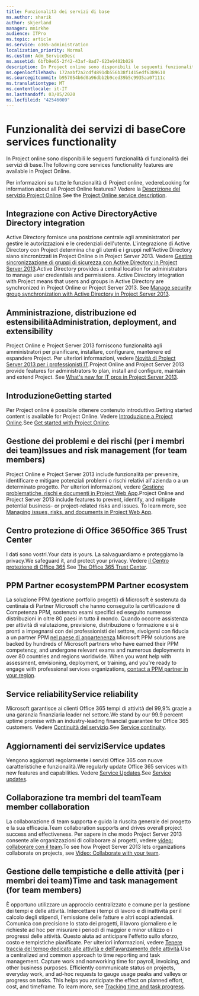 ```yaml
---
title: Funzionalità dei servizi di base
ms.author: sharik
author: skjerland
manager: mnirkhe
audience: ITPro
ms.topic: article
ms.service: o365-administration
localization_priority: Normal
ms.custom: Adm_ServiceDesc
ms.assetid: 6bfb9e65-2f42-43af-8ad7-623e9402b029
description: In Project online sono disponibili le seguenti funzionalità di funzionalità dei servizi di base.
ms.openlocfilehash: 172aabf2a2cdf4891db556b38f1415edf6389610
ms.sourcegitcommit: b957054b6d0a96dbb2b9ced39b5c9935aa07111c
ms.translationtype: MT
ms.contentlocale: it-IT
ms.lasthandoff: 03/05/2020
ms.locfileid: "42546009"
---
```

# <a name="core-services-functionality"></a><span data-ttu-id="b0f4b-103">Funzionalità dei servizi di base</span><span class="sxs-lookup"><span data-stu-id="b0f4b-103">Core services functionality</span></span>

<span data-ttu-id="b0f4b-104">In Project online sono disponibili le seguenti funzionalità di funzionalità dei servizi di base.</span><span class="sxs-lookup"><span data-stu-id="b0f4b-104">The following core services functionality features are available in Project Online.</span></span>
  
<span data-ttu-id="b0f4b-105">Per informazioni su tutte le funzionalità di Project online, vedere</span><span class="sxs-lookup"><span data-stu-id="b0f4b-105">Looking for information about all Project Online features?</span></span> <span data-ttu-id="b0f4b-106">Vedere la [Descrizione del servizio Project Online](project-online-service-description.md).</span><span class="sxs-lookup"><span data-stu-id="b0f4b-106">See the [Project Online service description](project-online-service-description.md).</span></span>
  
## <a name="active-directory-integration"></a><span data-ttu-id="b0f4b-107">Integrazione con Active Directory</span><span class="sxs-lookup"><span data-stu-id="b0f4b-107">Active Directory integration</span></span>

<span data-ttu-id="b0f4b-p102">Active Directory fornisce una posizione centrale agli amministratori per gestire le autorizzazioni e le credenziali dell'utente. L'integrazione di Active Directory con Project determina che gli utenti e i gruppi nell'Active Directory siano sincronizzati in Project Online o in Project Server 2013. Vedere [Gestire sincronizzazione di gruppi di sicurezza con Active Directory in Project Server 2013](https://go.microsoft.com/fwlink/p/?LinkId=402631).</span><span class="sxs-lookup"><span data-stu-id="b0f4b-p102">Active Directory provides a central location for administrators to manage user credentials and permissions. Active Directory integration with Project means that users and groups in Active Directory are synchronized in Project Online or Project Server 2013. See [Manage security group synchronization with Active Directory in Project Server 2013](https://go.microsoft.com/fwlink/p/?LinkId=402631).</span></span>
  
## <a name="administration-deployment-and-extensibility"></a><span data-ttu-id="b0f4b-111">Amministrazione, distribuzione ed estensibilità</span><span class="sxs-lookup"><span data-stu-id="b0f4b-111">Administration, deployment, and extensibility</span></span>

<span data-ttu-id="b0f4b-p103">Project Online e Project Server 2013 forniscono funzionalità agli amministratori per pianificare, installare, configurare, mantenere ed espandere Project. Per ulteriori informazioni, vedere [Novità di Project Server 2013 per i professionisti IT](https://go.microsoft.com/fwlink/p/?LinkId=272017).</span><span class="sxs-lookup"><span data-stu-id="b0f4b-p103">Project Online and Project Server 2013 provide features for administrators to plan, install and configure, maintain and extend Project. See [What's new for IT pros in Project Server 2013](https://go.microsoft.com/fwlink/p/?LinkId=272017).</span></span>
  
## <a name="getting-started"></a><span data-ttu-id="b0f4b-114">Introduzione</span><span class="sxs-lookup"><span data-stu-id="b0f4b-114">Getting started</span></span>

<span data-ttu-id="b0f4b-115">Per Project online è possibile ottenere contenuto introduttivo.</span><span class="sxs-lookup"><span data-stu-id="b0f4b-115">Getting started content is available for Project Online.</span></span> <span data-ttu-id="b0f4b-116">Vedere [Introduzione a Project Online](https://support.office.com/en-us/article/Get-started-with-Project-Online-E3E5F64F-ADA5-4F9D-A578-130B2D4E5F11?ui=en-US&amp;rs=en-US&amp;ad=US).</span><span class="sxs-lookup"><span data-stu-id="b0f4b-116">See [Get started with Project Online](https://support.office.com/en-us/article/Get-started-with-Project-Online-E3E5F64F-ADA5-4F9D-A578-130B2D4E5F11?ui=en-US&amp;rs=en-US&amp;ad=US).</span></span>
  
## <a name="issues-and-risk-management-for-team-members"></a><span data-ttu-id="b0f4b-117">Gestione dei problemi e dei rischi (per i membri dei team)</span><span class="sxs-lookup"><span data-stu-id="b0f4b-117">Issues and risk management (for team members)</span></span>

<span data-ttu-id="b0f4b-p105">Project Online e Project Server 2013 include funzionalità per prevenire, identificare e mitigare potenziali problemi o rischi relativi all'azienda o a un determinato progetto. Per ulteriori informazioni, vedere [Gestione problematiche, rischi e documenti in Project Web App](https://go.microsoft.com/fwlink/?LinkId=402634).</span><span class="sxs-lookup"><span data-stu-id="b0f4b-p105">Project Online and Project Server 2013 include features to prevent, identify, and mitigate potential business- or project-related risks and issues. To learn more, see [Managing issues, risks, and documents in Project Web App](https://go.microsoft.com/fwlink/?LinkId=402634).</span></span>
  
## <a name="office-365-trust-center"></a><span data-ttu-id="b0f4b-120">Centro protezione di Office 365</span><span class="sxs-lookup"><span data-stu-id="b0f4b-120">Office 365 Trust Center</span></span>

<span data-ttu-id="b0f4b-121">I dati sono vostri.</span><span class="sxs-lookup"><span data-stu-id="b0f4b-121">Your data is yours.</span></span> <span data-ttu-id="b0f4b-122">La salvaguardiamo e proteggiamo la privacy.</span><span class="sxs-lookup"><span data-stu-id="b0f4b-122">We safeguard it, and protect your privacy.</span></span> <span data-ttu-id="b0f4b-123">Vedere [il Centro protezione di Office 365](https://go.microsoft.com/fwlink/?LinkId=402637).</span><span class="sxs-lookup"><span data-stu-id="b0f4b-123">See [The Office 365 Trust Center](https://go.microsoft.com/fwlink/?LinkId=402637).</span></span>
  
## <a name="ppm-partner-ecosystem"></a><span data-ttu-id="b0f4b-124">PPM Partner ecosystem</span><span class="sxs-lookup"><span data-stu-id="b0f4b-124">PPM Partner ecosystem</span></span>

<span data-ttu-id="b0f4b-p107">La soluzione PPM (gestione portfolio progetti) di Microsoft è sostenuta da centinaia di Partner Microsoft che hanno conseguito la certificazione di Competenza PPM, sostenuto esami specifici ed eseguito numerose distribuzioni in oltre 80 paesi in tutto il mondo. Quando occorre assistenza per attività di valutazione, previsione, distribuzione o formazione e si è pronti a impegnarsi con dei professionisti del settore, rivolgersi con fiducia a un partner PPM [nel paese di appartenenza](https://go.microsoft.com/fwlink/p/?LinkId=272646).</span><span class="sxs-lookup"><span data-stu-id="b0f4b-p107">Microsoft PPM solutions are backed by hundreds of Microsoft partners who have earned their PPM competency, and undergone relevant exams and numerous deployments in over 80 countries and regions worldwide. When you want help with assessment, envisioning, deployment, or training, and you're ready to engage with professional services organizations, [contact a PPM partner in your region](https://go.microsoft.com/fwlink/p/?LinkId=272646).</span></span>
  
## <a name="service-reliability"></a><span data-ttu-id="b0f4b-127">Service reliability</span><span class="sxs-lookup"><span data-stu-id="b0f4b-127">Service reliability</span></span>

<span data-ttu-id="b0f4b-128">Microsoft garantisce ai clienti Office 365 tempi di attività del 99,9% grazie a una garanzia finanziaria leader nel settore.</span><span class="sxs-lookup"><span data-stu-id="b0f4b-128">We stand by our 99.9 percent uptime promise with an industry-leading financial guarantee for Office 365 customers.</span></span> <span data-ttu-id="b0f4b-129">Vedere [Continuità del servizio](https://go.microsoft.com/fwlink/?LinkId=402653).</span><span class="sxs-lookup"><span data-stu-id="b0f4b-129">See [Service continuity](https://go.microsoft.com/fwlink/?LinkId=402653).</span></span>
  
## <a name="service-updates"></a><span data-ttu-id="b0f4b-130">Aggiornamenti dei servizi</span><span class="sxs-lookup"><span data-stu-id="b0f4b-130">Service updates</span></span>

<span data-ttu-id="b0f4b-131">Vengono aggiornati regolarmente i servizi Office 365 con nuove caratteristiche e funzionalità.</span><span class="sxs-lookup"><span data-stu-id="b0f4b-131">We regularly update Office 365 services with new features and capabilities.</span></span> <span data-ttu-id="b0f4b-132">Vedere [Service Updates](../office-365-platform-service-description/service-updates.md).</span><span class="sxs-lookup"><span data-stu-id="b0f4b-132">See [Service updates](../office-365-platform-service-description/service-updates.md).</span></span>
  
## <a name="team-member-collaboration"></a><span data-ttu-id="b0f4b-133">Collaborazione tra membri del team</span><span class="sxs-lookup"><span data-stu-id="b0f4b-133">Team member collaboration</span></span>

<span data-ttu-id="b0f4b-134">La collaborazione di team supporta e guida la riuscita generale del progetto e la sua efficacia.</span><span class="sxs-lookup"><span data-stu-id="b0f4b-134">Team collaboration supports and drives overall project success and effectiveness.</span></span> <span data-ttu-id="b0f4b-135">Per sapere in che modo Project Server 2013 consente alle organizzazioni di collaborare ai progetti, vedere [video: collaborare con il team](https://go.microsoft.com/fwlink/?LinkId=402628).</span><span class="sxs-lookup"><span data-stu-id="b0f4b-135">To see how Project Server 2013 lets organizations collaborate on projects, see [Video: Collaborate with your team](https://go.microsoft.com/fwlink/?LinkId=402628).</span></span>
  
## <a name="time-and-task-management-for-team-members"></a><span data-ttu-id="b0f4b-136">Gestione delle tempistiche e delle attività (per i membri dei team)</span><span class="sxs-lookup"><span data-stu-id="b0f4b-136">Time and task management (for team members)</span></span>

<span data-ttu-id="b0f4b-p111">È opportuno utilizzare un approccio centralizzato e comune per la gestione dei tempi e delle attività. Intercettare i tempi di lavoro e di inattività per il calcolo degli stipendi, l'emissione delle fatture e altri scopi aziendali. Comunica con precisione lo stato dei progetti, il lavoro giornaliero e le richieste ad hoc per misurare i periodi di maggior e minor utilizzo o i progressi delle attività. Questo aiuta ad anticipare l'effetto sullo sforzo, costo e tempistiche pianificate. Per ulteriori informazioni, vedere [Tenere traccia del tempo dedicato alle attività e dell'avanzamento delle attività](https://go.microsoft.com/fwlink/p/?LinkId=271321).</span><span class="sxs-lookup"><span data-stu-id="b0f4b-p111">Use a centralized and common approach to time reporting and task management. Capture work and nonworking time for payroll, invoicing, and other business purposes. Efficiently communicate status on projects, everyday work, and ad-hoc requests to gauge usage peaks and valleys or progress on tasks. This helps you anticipate the effect on planned effort, cost, and timeframe. To learn more, see [Tracking time and task progress](https://go.microsoft.com/fwlink/p/?LinkId=271321).</span></span>
  